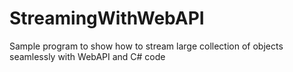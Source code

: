 # StreamingWithWebAPI
Sample program to show how to stream large collection of objects seamlessly with WebAPI and C# code
